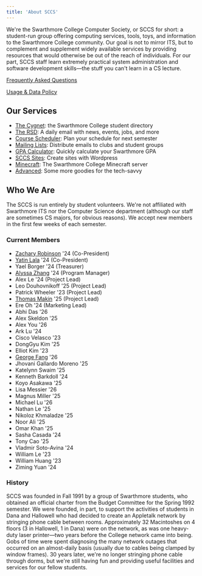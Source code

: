 ```yaml
---
title: 'About SCCS'
---
```


We're the Swarthmore College Computer Society, or SCCS for short: a student-run group offering
computing services, tools, toys, and information to the Swarthmore College community. Our goal is
not to mirror ITS, but to complement and supplement widely available services by providing resources
that would otherwise be out of the reach of individuals. For our part, SCCS staff learn extremely
practical system administration and software development skills&mdash;the stuff you can't learn in a
CS lecture.

[Frequently Asked Questions](/docs/faq)

[Usage & Data Policy](/docs/policy)

## Our Services

- [The Cygnet](https://cygnet.sccs.swarthmore.edu): the Swarthmore College student directory
- [The RSD](https://rsd.sccs.swarthmore.edu): A daily email with news, events, jobs, and more
- [Course Scheduler](https://schedule.sccs.swarthmore.edu): Plan your schedule for next semester
- [Mailing Lists](https://lists.sccs.swarthmore.edu): Distribute emails to clubs and student groups
- [GPA Calculator](https://gpacalc.sccs.swarthmore.edu): Quickly calculate your Swarthmore GPA
- [SCCS Sites](https://sites.sccs.swarthmore.edu): Create sites with Wordpress
- [Minecraft](https://www.sccs.swarthmore.edu/minecraft): The Swarthmore College Minecraft server
- [Advanced](/docs/advanced-services): Some more goodies for the tech-savvy

## Who We Are

The SCCS is run entirely by student volunteers. We're not affiliated with Swarthmore ITS nor the
Computer Science department (although our staff are sometimes CS majors, for obvious reasons). We
accept new members in the first few weeks of each semester.

### Current Members

- [Zachary Robinson](https://robinsonz.me) '24 (Co-President)
- [Yatin Lala](https://yatin.cc) '24 (Co-President)
- Yael Borger '24 (Treasurer)
- [Alyssa Zhang](https://www.alyssamzhang.com/) '24 (Program Manager)
- Alex Le '24 (Project Lead)
- Leo Douhovnikoff '25 (Project Lead)
- Patrick Wheeler '23 (Project Lead)
- [Thomas Makin](https://thomasmak.in/) '25 (Project Lead)
- Ere Oh '24 (Marketing Lead)
- Abhi Das '26
- Alex Skeldon '25
- Alex You '26
- Ark Lu '24
- Cisco Velasco '23
- DongGyu Kim '25
- Elliot Kim '23
- [George Fang](https://spazzinq.org/) '26
- Jhovani Gallardo Moreno '25
- Katelynn Swaim '25
- Kenneth Barkdoll '24
- Koyo Asakawa '25
- Lisa Messier '26
- Magnus Miller '25
- Michael Lu '26
- Nathan Le '25
- Nikoloz Khmaladze '25
- Noor Ali '25
- Omar Khan '25
- Sasha Casada '24
- Tony Cao '25
- Vladmir Soto-Avina '24
- William Le '23
- William Huang '23
- Ziming Yuan '24

### History

SCCS was founded in Fall 1991 by a group of Swarthmore students, who obtained an official charter
from the Budget Committee for the Spring 1992 semester. We were founded, in part, to support the
activities of students in Dana and Hallowell who had decided to create an Appletalk network by
stringing phone cable between rooms. Approximately 32 Macintoshes on 4 floors (3 in Hallowell, 1 in
Dana) were on the network, as was one heavy-duty laser printer&mdash;two years before the College
network came into being. Gobs of time were spent diagnosing the many network outages that occurred on
an almost-daily basis (usually due to cables being clamped by window frames). 30 years later, we're
no longer stringing phone cable through dorms, but we're still having fun and providing useful facilities
and services for our fellow students.
